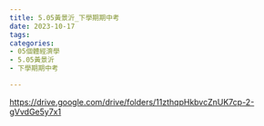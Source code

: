 ```yaml
---
title: 5.05黃景沂_下學期期中考
date: 2023-10-17
tags: 
categories:
- 05個體經濟學
- 5.05黃景沂
- 下學期期中考

---
```

https://drive.google.com/drive/folders/11zthqpHkbvcZnUK7cp-2-gVvdGe5y7x1
